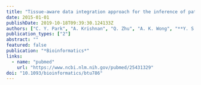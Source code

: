 ```yaml
---
title: "Tissue-aware data integration approach for the inference of pathway interactions in metazoan organisms"
date: 2015-01-01
publishDate: 2019-10-18T09:39:30.124133Z
authors: ["C. Y. Park", "A. Krishnan", "Q. Zhu", "A. K. Wong", "**Y. S. Lee**", "O. G. Troyanskaya"]
publication_types: ["2"]
abstract: ""
featured: false
publication: "*Bioinformatics*"
links: 
  - name: "pubmed"
    url: "https://www.ncbi.nlm.nih.gov/pubmed/25431329"
doi: "10.1093/bioinformatics/btu786"
---
```


